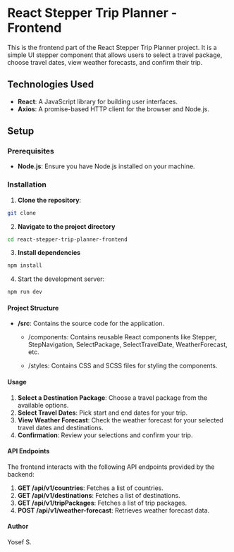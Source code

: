# React Stepper Trip Planner - Frontend

This is the frontend part of the React Stepper Trip Planner project. It is a simple UI stepper component that allows users to select a travel package, choose travel dates, view weather forecasts, and confirm their trip.

## Technologies Used

- **React**: A JavaScript library for building user interfaces.
- **Axios**: A promise-based HTTP client for the browser and Node.js.

## Setup

### Prerequisites

- **Node.js**: Ensure you have Node.js installed on your machine.

### Installation

1. **Clone the repository**:

```bash
git clone
```

2. **Navigate to the project directory**

```bash
cd react-stepper-trip-planner-frontend
```

3. **Install dependencies**

```bash
npm install
```

4. Start the development server:

```bash
npm run dev
```

#### Project Structure

* **/src**: Contains the source code for the application.
    * /components: Contains reusable React components like Stepper, StepNavigation, SelectPackage, SelectTravelDate, WeatherForecast, etc.

    * /styles: Contains CSS and SCSS files for styling the components.

#### Usage

1. **Select a Destination Package**: Choose a travel package from the available options.
2. **Select Travel Dates**: Pick start and end dates for your trip.
3. **View Weather Forecast**: Check the weather forecast for your selected travel dates and destinations.
4. **Confirmation**: Review your selections and confirm your trip.


#### API Endpoints
The frontend interacts with the following API endpoints provided by the backend:

1. **GET /api/v1/countries**: Fetches a list of countries.
2. **GET /api/v1/destinations**: Fetches a list of destinations.
3. **GET /api/v1/tripPackages**: Fetches a list of trip packages.
4. **POST /api/v1/weather-forecast**: Retrieves weather forecast data.


#### Author

Yosef S.